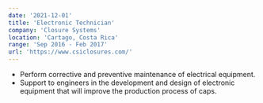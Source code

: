 ```yaml
---
date: '2021-12-01'
title: 'Electronic Technician'
company: 'Closure Systems'
location: 'Cartago, Costa Rica'
range: 'Sep 2016 - Feb 2017'
url: 'https://www.csiclosures.com/'
---
```


- Perform corrective and preventive maintenance of electrical equipment.
- Support to engineers in the development and design of electronic equipment that will improve the production process of caps.
